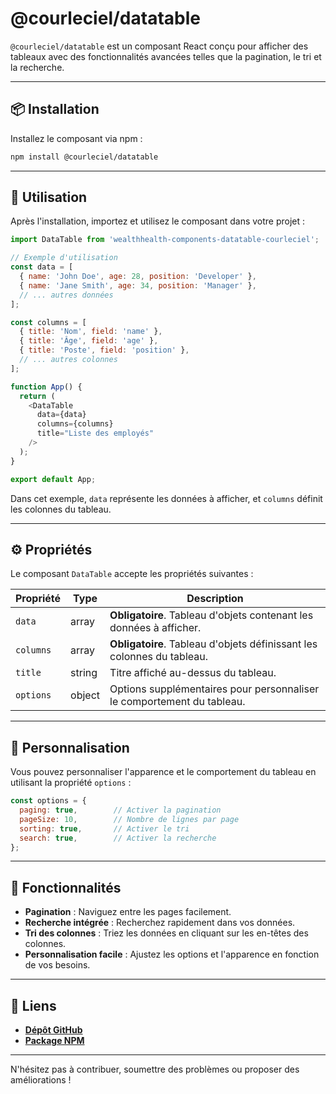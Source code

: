 
# @courleciel/datatable

`@courleciel/datatable` est un composant React conçu pour afficher des tableaux avec des fonctionnalités avancées telles que la pagination, le tri et la recherche.

---

## 📦 Installation

Installez le composant via npm :

```bash
npm install @courleciel/datatable
```

---

## 🚀 Utilisation

Après l'installation, importez et utilisez le composant dans votre projet :

```javascript
import DataTable from 'wealthhealth-components-datatable-courleciel';

// Exemple d'utilisation
const data = [
  { name: 'John Doe', age: 28, position: 'Developer' },
  { name: 'Jane Smith', age: 34, position: 'Manager' },
  // ... autres données
];

const columns = [
  { title: 'Nom', field: 'name' },
  { title: 'Âge', field: 'age' },
  { title: 'Poste', field: 'position' },
  // ... autres colonnes
];

function App() {
  return (
    <DataTable
      data={data}
      columns={columns}
      title="Liste des employés"
    />
  );
}

export default App;
```

Dans cet exemple, `data` représente les données à afficher, et `columns` définit les colonnes du tableau.

---

## ⚙️ Propriétés

Le composant `DataTable` accepte les propriétés suivantes :

| Propriété | Type   | Description                                                                 |
|-----------|--------|-----------------------------------------------------------------------------|
| `data`    | array  | **Obligatoire**. Tableau d'objets contenant les données à afficher.         |
| `columns` | array  | **Obligatoire**. Tableau d'objets définissant les colonnes du tableau.      |
| `title`   | string | Titre affiché au-dessus du tableau.                                         |
| `options` | object | Options supplémentaires pour personnaliser le comportement du tableau.      |

---

## 🎨 Personnalisation

Vous pouvez personnaliser l'apparence et le comportement du tableau en utilisant la propriété `options` :

```javascript
const options = {
  paging: true,        // Activer la pagination
  pageSize: 10,        // Nombre de lignes par page
  sorting: true,       // Activer le tri
  search: true,        // Activer la recherche
};
```

---

## 🌟 Fonctionnalités

- **Pagination** : Naviguez entre les pages facilement.
- **Recherche intégrée** : Recherchez rapidement dans vos données.
- **Tri des colonnes** : Triez les données en cliquant sur les en-têtes des colonnes.
- **Personnalisation facile** : Ajustez les options et l'apparence en fonction de vos besoins.

---

## 🔗 Liens

- **[Dépôt GitHub](https://github.com/Courleciel/wealthhealth-components_DataTable)**
- **[Package NPM](https://www.npmjs.com/package/@courleciel/datatable)**

---

N'hésitez pas à contribuer, soumettre des problèmes ou proposer des améliorations !

